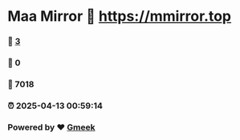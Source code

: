 # Maa Mirror :link: https://mmirror.top 
### :page_facing_up: [3](https://mmirror.top/tag.html) 
### :speech_balloon: 0 
### :hibiscus: 7018 
### :alarm_clock: 2025-04-13 00:59:14 
### Powered by :heart: [Gmeek](https://github.com/Meekdai/Gmeek)
